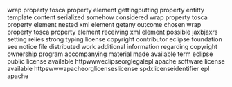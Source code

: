 wrap property tosca property element gettingputting property entitty template content serialized somehow considered wrap property tosca property element nested xml element getany outcome chosen wrap property tosca property element receiving xml element possible jaxbjaxrs setting relies strong typing license copyright contributor eclipse foundation see notice file distributed work additional information regarding copyright ownership program accompanying material made available term eclipse public license available httpwwweclipseorglegalepl apache software license available httpswwwapacheorglicenseslicense spdxlicenseidentifier epl apache
